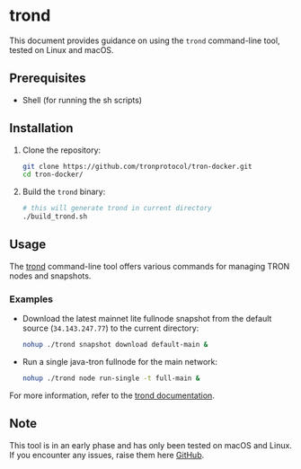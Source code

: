 # trond

This document provides guidance on using the `trond` command-line tool, tested on Linux and macOS.

## Prerequisites

- Shell (for running the sh scripts)

## Installation

1. Clone the repository:

    ```sh
    git clone https://github.com/tronprotocol/tron-docker.git
    cd tron-docker/
    ```

2. Build the `trond` binary:

    ```sh
    # this will generate trond in current directory
    ./build_trond.sh
    ```

## Usage

The [trond](./docs/trond.md) command-line tool offers various commands for managing TRON nodes and snapshots.

### Examples

- Download the latest mainnet lite fullnode snapshot from the default source (`34.143.247.77`) to the current directory:

    ```sh
    nohup ./trond snapshot download default-main &
    ```

- Run a single java-tron fullnode for the main network:

    ```sh
    nohup ./trond node run-single -t full-main &
    ```

For more information, refer to the [trond documentation](./docs/trond.md).

## Note

This tool is in an early phase and has only been tested on macOS and Linux. If you encounter any issues, raise them here [GitHub](https://github.com/tronprotocol/tron-docker/issues).
